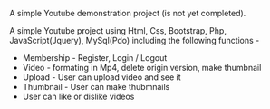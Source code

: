 


A simple Youtube demonstration project (is not yet completed).

A simple Youtube project using Html, Css, Bootstrap, Php, JavaScript(Jquery), MySql(Pdo) including the following functions -

- Membership - Register, Login / Logout 
- Video - formating in Mp4, delete origin version, make thumbnail
- Upload - User can upload video and see it
- Thumbnail - User can make thubmnails
- User can like or dislike videos

